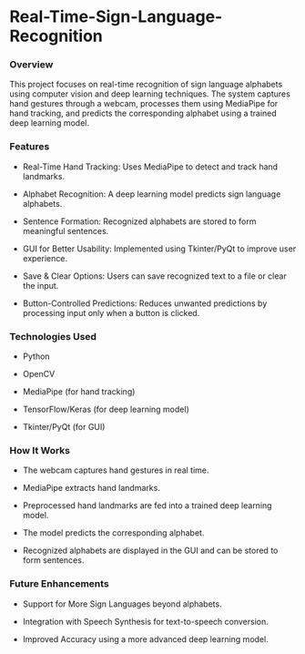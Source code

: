 # Real-Time-Sign-Language-Recognition

### Overview

This project focuses on real-time recognition of sign language alphabets using computer vision and deep learning techniques. The system captures hand gestures through a webcam, processes them using MediaPipe for hand tracking, and predicts the corresponding alphabet using a trained deep learning model.

### Features

- Real-Time Hand Tracking: Uses MediaPipe to detect and track hand landmarks.

- Alphabet Recognition: A deep learning model predicts sign language alphabets.

- Sentence Formation: Recognized alphabets are stored to form meaningful sentences.

- GUI for Better Usability: Implemented using Tkinter/PyQt to improve user experience.

- Save & Clear Options: Users can save recognized text to a file or clear the input.

- Button-Controlled Predictions: Reduces unwanted predictions by processing input only when a button is clicked.

### Technologies Used

- Python

- OpenCV

- MediaPipe (for hand tracking)

- TensorFlow/Keras (for deep learning model)

- Tkinter/PyQt (for GUI)


### How It Works

- The webcam captures hand gestures in real time.

- MediaPipe extracts hand landmarks.

- Preprocessed hand landmarks are fed into a trained deep learning model.

- The model predicts the corresponding alphabet.

- Recognized alphabets are displayed in the GUI and can be stored to form sentences.

### Future Enhancements

- Support for More Sign Languages beyond alphabets.

- Integration with Speech Synthesis for text-to-speech conversion.

- Improved Accuracy using a more advanced deep learning model.